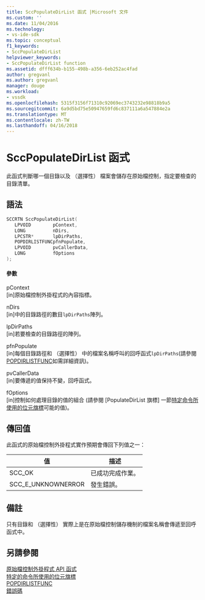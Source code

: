```yaml
---
title: SccPopulateDirList 函式 |Microsoft 文件
ms.custom: ''
ms.date: 11/04/2016
ms.technology:
- vs-ide-sdk
ms.topic: conceptual
f1_keywords:
- SccPopulateDirList
helpviewer_keywords:
- SccPopulateDirList function
ms.assetid: dfff634b-b155-498b-a356-6eb252ac4fad
author: gregvanl
ms.author: gregvanl
manager: douge
ms.workload:
- vssdk
ms.openlocfilehash: 5315f3156f71310c92069ec3743232e98818b9a5
ms.sourcegitcommit: 6a9d5bd75e50947659fd6c837111a6a547884e2a
ms.translationtype: MT
ms.contentlocale: zh-TW
ms.lasthandoff: 04/16/2018
---
```

# <a name="sccpopulatedirlist-function"></a>SccPopulateDirList 函式
此函式判斷哪一個目錄以及 （選擇性） 檔案會儲存在原始檔控制，指定要檢查的目錄清單。  
  
## <a name="syntax"></a>語法  
  
```cpp  
SCCRTN SccPopulateDirList(  
   LPVOID        pContext,  
   LONG          nDirs,  
   LPCSTR*       lpDirPaths,  
   POPDIRLISTFUNCpfnPopulate,  
   LPVOID        pvCallerData,  
   LONG          fOptions  
);  
```  
  
#### <a name="parameters"></a>參數  
 pContext  
 [in]原始檔控制外掛程式的內容指標。  
  
 nDirs  
 [in]中的目錄路徑的數目`lpDirPaths`陣列。  
  
 lpDirPaths  
 [in]若要檢查的目錄路徑的陣列。  
  
 pfnPopulate  
 [in]每個目錄路徑和 （選擇性） 中的檔案名稱呼叫的回呼函式`lpDirPaths`(請參閱[POPDIRLISTFUNC](../extensibility/popdirlistfunc.md)如需詳細資訊)。  
  
 pvCallerData  
 [in]要傳遞的值保持不變，回呼函式。  
  
 fOptions  
 [in]控制如何處理目錄的值的組合 (請參閱 [PopulateDirList 旗標] 一節[特定命令所使用的位元旗標](../extensibility/bitflags-used-by-specific-commands.md)可能的值)。  
  
## <a name="return-value"></a>傳回值  
 此函式的原始檔控制外掛程式實作預期會傳回下列值之一：  
  
|值|描述|  
|-----------|-----------------|  
|SCC_OK|已成功完成作業。|  
|SCC_E_UNKNOWNERROR|發生錯誤。|  
  
## <a name="remarks"></a>備註  
 只有目錄和 （選擇性） 實際上是在原始檔控制儲存機制的檔案名稱會傳遞至回呼函式中。  
  
## <a name="see-also"></a>另請參閱  
 [原始檔控制外掛程式 API 函式](../extensibility/source-control-plug-in-api-functions.md)   
 [特定的命令所使用的位元旗標](../extensibility/bitflags-used-by-specific-commands.md)   
 [POPDIRLISTFUNC](../extensibility/popdirlistfunc.md)   
 [錯誤碼](../extensibility/error-codes.md)